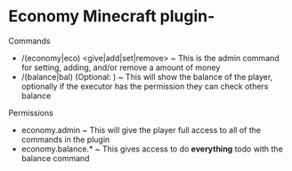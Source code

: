 # Economy Minecraft plugin-

Commands
- /(economy|eco) <give|add|set|remove> <player> <ammount>
~ This is the admin command for setting, adding, and/or remove a amount of money
- /(balance|bal) (Optional: <player>)
~ This will show the balance of the player, optionally if the executor has the permission they can check others balance

Permissions
- economy.admin
~ This will give the player full access to all of the commands in the plugin
- economy.balance.*
~ This gives access to do **everything** todo with the balance command  
